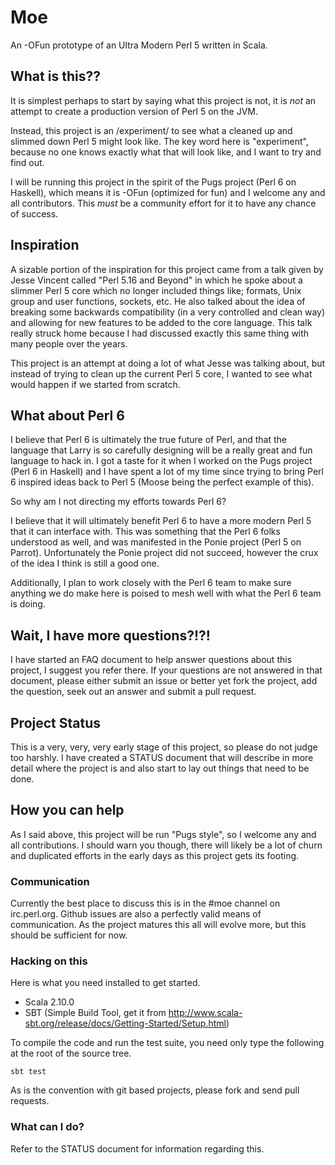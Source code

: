 # Moe

An -OFun prototype of an Ultra Modern Perl 5 written in Scala.

## What is this??

It is simplest perhaps to start by saying what this project is not,
it is *not* an attempt to create a production version of Perl 5 on the
JVM.

Instead, this project is an /experiment/ to see what a cleaned up and
slimmed down Perl 5 might look like. The key word here is "experiment",
because no one knows exactly what that will look like, and I want to
try and find out.

I will be running this project in the spirit of the Pugs project
(Perl 6 on Haskell), which means it is -OFun (optimized for fun)
and I welcome any and all contributors. This *must* be a community
effort for it to have any chance of success.

## Inspiration

A sizable portion of the inspiration for this project came from a talk
given by Jesse Vincent called "Perl 5.16 and Beyond" in which he spoke
about a slimmer Perl 5 core which no longer included things like;
formats, Unix group and user functions, sockets, etc. He also talked
about the idea of breaking some backwards compatibility (in a very
controlled and clean way) and allowing for new features to be added
to the core language. This talk really struck home because I had
discussed exactly this same thing with many people over the years.

This project is an attempt at doing a lot of what Jesse was talking
about, but instead of trying to clean up the current Perl 5 core,
I wanted to see what would happen if we started from scratch.

## What about Perl 6

I believe that Perl 6 is ultimately the true future of Perl, and that
the language that Larry is so carefully designing will be a really
great and fun language to hack in. I got a taste for it when I worked
on the Pugs project (Perl 6 in Haskell) and I have spent a lot of my
time since trying to bring Perl 6 inspired ideas back to Perl 5 (Moose
being the perfect example of this).

So why am I not directing my efforts towards Perl 6?

I believe that it will ultimately benefit Perl 6 to have a more modern
Perl 5 that it can interface with. This was something that the Perl 6
folks understood as well, and was manifested in the Ponie project
(Perl 5 on Parrot). Unfortunately the Ponie project did not succeed,
however the crux of the idea I think is still a good one.

Additionally, I plan to work closely with the Perl 6 team to make
sure anything we do make here is poised to mesh well with what the
Perl 6 team is doing.

## Wait, I have more questions?!?!

I have started an FAQ document to help answer questions about this
project, I suggest you refer there. If your questions are not
answered in that document, please either submit an issue or better
yet fork the project, add the question, seek out an answer and
submit a pull request.

## Project Status

This is a very, very, very early stage of this project, so please do
not judge too harshly. I have created a STATUS document that will
describe in more detail where the project is and also start to lay
out things that need to be done.

## How you can help

As I said above, this project will be run "Pugs style", so I welcome
any and all contributions. I should warn you though, there will likely
be a lot of churn and duplicated efforts in the early days as this
project gets its footing.

### Communication

Currently the best place to discuss this is in the #moe channel on
irc.perl.org. Github issues are also a perfectly valid means of
communication. As the project matures this all will evolve more,
but this should be sufficient for now.

### Hacking on this

Here is what you need installed to get started.

* Scala 2.10.0
* SBT (Simple Build Tool, get it from
  http://www.scala-sbt.org/release/docs/Getting-Started/Setup.html)

To compile the code and run the test suite, you need only type the
following at the root of the source tree.

```
sbt test
```

As is the convention with git based projects, please fork and send
pull requests.

### What can I do?

Refer to the STATUS document for information regarding this.

